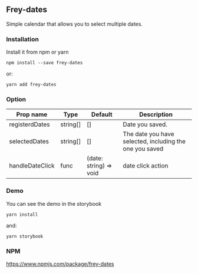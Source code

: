 ## Frey-dates

Simple calendar that allows you to select multiple dates.

### Installation

Install it from npm or yarn

```
npm install --save frey-dates
```

or:

```
yarn add frey-dates
```

### Option

| Prop name       | Type     | Default                | Description                                             |
| --------------- | -------- | ---------------------- | ------------------------------------------------------- |
| registerdDates  | string[] | []                     | Date you saved.                                         |
| selectedDates   | string[] | []                     | The date you have selected, including the one you saved |
| handleDateClick | func     | (date: string) => void | date click action                                       |

### Demo

You can see the demo in the storybook

```
yarn install
```

and:

```
yarn storybook
```

### NPM

https://www.npmjs.com/package/frey-dates
